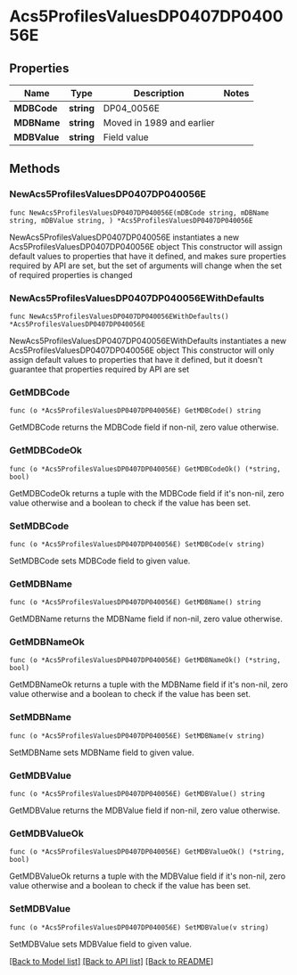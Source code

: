 # Acs5ProfilesValuesDP0407DP040056E

## Properties

Name | Type | Description | Notes
------------ | ------------- | ------------- | -------------
**MDBCode** | **string** | DP04_0056E | 
**MDBName** | **string** | Moved in 1989 and earlier | 
**MDBValue** | **string** | Field value | 

## Methods

### NewAcs5ProfilesValuesDP0407DP040056E

`func NewAcs5ProfilesValuesDP0407DP040056E(mDBCode string, mDBName string, mDBValue string, ) *Acs5ProfilesValuesDP0407DP040056E`

NewAcs5ProfilesValuesDP0407DP040056E instantiates a new Acs5ProfilesValuesDP0407DP040056E object
This constructor will assign default values to properties that have it defined,
and makes sure properties required by API are set, but the set of arguments
will change when the set of required properties is changed

### NewAcs5ProfilesValuesDP0407DP040056EWithDefaults

`func NewAcs5ProfilesValuesDP0407DP040056EWithDefaults() *Acs5ProfilesValuesDP0407DP040056E`

NewAcs5ProfilesValuesDP0407DP040056EWithDefaults instantiates a new Acs5ProfilesValuesDP0407DP040056E object
This constructor will only assign default values to properties that have it defined,
but it doesn't guarantee that properties required by API are set

### GetMDBCode

`func (o *Acs5ProfilesValuesDP0407DP040056E) GetMDBCode() string`

GetMDBCode returns the MDBCode field if non-nil, zero value otherwise.

### GetMDBCodeOk

`func (o *Acs5ProfilesValuesDP0407DP040056E) GetMDBCodeOk() (*string, bool)`

GetMDBCodeOk returns a tuple with the MDBCode field if it's non-nil, zero value otherwise
and a boolean to check if the value has been set.

### SetMDBCode

`func (o *Acs5ProfilesValuesDP0407DP040056E) SetMDBCode(v string)`

SetMDBCode sets MDBCode field to given value.


### GetMDBName

`func (o *Acs5ProfilesValuesDP0407DP040056E) GetMDBName() string`

GetMDBName returns the MDBName field if non-nil, zero value otherwise.

### GetMDBNameOk

`func (o *Acs5ProfilesValuesDP0407DP040056E) GetMDBNameOk() (*string, bool)`

GetMDBNameOk returns a tuple with the MDBName field if it's non-nil, zero value otherwise
and a boolean to check if the value has been set.

### SetMDBName

`func (o *Acs5ProfilesValuesDP0407DP040056E) SetMDBName(v string)`

SetMDBName sets MDBName field to given value.


### GetMDBValue

`func (o *Acs5ProfilesValuesDP0407DP040056E) GetMDBValue() string`

GetMDBValue returns the MDBValue field if non-nil, zero value otherwise.

### GetMDBValueOk

`func (o *Acs5ProfilesValuesDP0407DP040056E) GetMDBValueOk() (*string, bool)`

GetMDBValueOk returns a tuple with the MDBValue field if it's non-nil, zero value otherwise
and a boolean to check if the value has been set.

### SetMDBValue

`func (o *Acs5ProfilesValuesDP0407DP040056E) SetMDBValue(v string)`

SetMDBValue sets MDBValue field to given value.



[[Back to Model list]](../README.md#documentation-for-models) [[Back to API list]](../README.md#documentation-for-api-endpoints) [[Back to README]](../README.md)


